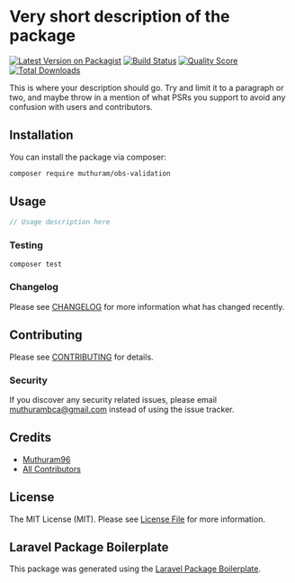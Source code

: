 # Very short description of the package

[![Latest Version on Packagist](https://img.shields.io/packagist/v/muthuram/obs-validation.svg?style=flat-square)](https://packagist.org/packages/muthuram/obs-validation)
[![Build Status](https://img.shields.io/travis/muthuram/obs-validation/master.svg?style=flat-square)](https://travis-ci.org/muthuram/obs-validation)
[![Quality Score](https://img.shields.io/scrutinizer/g/muthuram/obs-validation.svg?style=flat-square)](https://scrutinizer-ci.com/g/muthuram/obs-validation)
[![Total Downloads](https://img.shields.io/packagist/dt/muthuram/obs-validation.svg?style=flat-square)](https://packagist.org/packages/muthuram/obs-validation)

This is where your description should go. Try and limit it to a paragraph or two, and maybe throw in a mention of what PSRs you support to avoid any confusion with users and contributors.

## Installation

You can install the package via composer:

```bash
composer require muthuram/obs-validation
```

## Usage

``` php
// Usage description here
```

### Testing

``` bash
composer test
```

### Changelog

Please see [CHANGELOG](CHANGELOG.md) for more information what has changed recently.

## Contributing

Please see [CONTRIBUTING](CONTRIBUTING.md) for details.

### Security

If you discover any security related issues, please email muthurambca@gmail.com instead of using the issue tracker.

## Credits

- [Muthuram96](https://github.com/muthuram)
- [All Contributors](../../contributors)

## License

The MIT License (MIT). Please see [License File](LICENSE.md) for more information.

## Laravel Package Boilerplate

This package was generated using the [Laravel Package Boilerplate](https://laravelpackageboilerplate.com).
